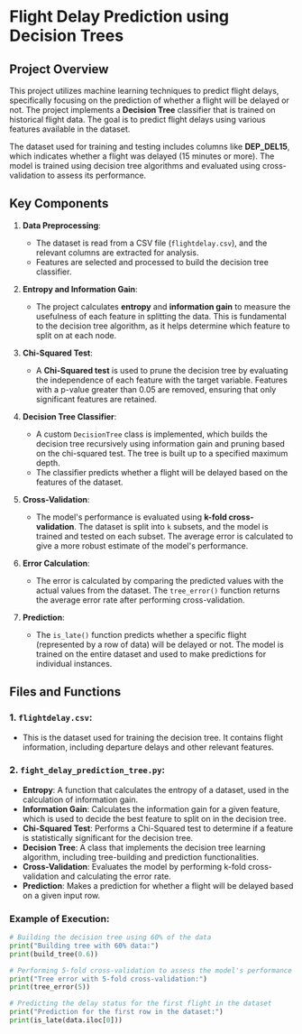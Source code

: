 # Flight Delay Prediction using Decision Trees

## Project Overview

This project utilizes machine learning techniques to predict flight delays, specifically focusing on the prediction of whether a flight will be delayed or not. The project implements a **Decision Tree** classifier that is trained on historical flight data. The goal is to predict flight delays using various features available in the dataset.

The dataset used for training and testing includes columns like **DEP_DEL15**, which indicates whether a flight was delayed (15 minutes or more). The model is trained using decision tree algorithms and evaluated using cross-validation to assess its performance.

## Key Components

1. **Data Preprocessing**:
   - The dataset is read from a CSV file (`flightdelay.csv`), and the relevant columns are extracted for analysis.
   - Features are selected and processed to build the decision tree classifier.

2. **Entropy and Information Gain**:
   - The project calculates **entropy** and **information gain** to measure the usefulness of each feature in splitting the data. This is fundamental to the decision tree algorithm, as it helps determine which feature to split on at each node.

3. **Chi-Squared Test**:
   - A **Chi-Squared test** is used to prune the decision tree by evaluating the independence of each feature with the target variable. Features with a p-value greater than 0.05 are removed, ensuring that only significant features are retained.

4. **Decision Tree Classifier**:
   - A custom `DecisionTree` class is implemented, which builds the decision tree recursively using information gain and pruning based on the chi-squared test. The tree is built up to a specified maximum depth.
   - The classifier predicts whether a flight will be delayed based on the features of the dataset.

5. **Cross-Validation**:
   - The model's performance is evaluated using **k-fold cross-validation**. The dataset is split into `k` subsets, and the model is trained and tested on each subset. The average error is calculated to give a more robust estimate of the model's performance.

6. **Error Calculation**:
   - The error is calculated by comparing the predicted values with the actual values from the dataset. The `tree_error()` function returns the average error rate after performing cross-validation.

7. **Prediction**:
   - The `is_late()` function predicts whether a specific flight (represented by a row of data) will be delayed or not. The model is trained on the entire dataset and used to make predictions for individual instances.

## Files and Functions

### 1. **`flightdelay.csv`**:
   - This is the dataset used for training the decision tree. It contains flight information, including departure delays and other relevant features.

### 2. **`fight_delay_prediction_tree.py`**:
   - **Entropy**: A function that calculates the entropy of a dataset, used in the calculation of information gain.
   - **Information Gain**: Calculates the information gain for a given feature, which is used to decide the best feature to split on in the decision tree.
   - **Chi-Squared Test**: Performs a Chi-Squared test to determine if a feature is statistically significant for the decision tree.
   - **Decision Tree**: A class that implements the decision tree learning algorithm, including tree-building and prediction functionalities.
   - **Cross-Validation**: Evaluates the model by performing k-fold cross-validation and calculating the error rate.
   - **Prediction**: Makes a prediction for whether a flight will be delayed based on a given input row.

### Example of Execution:

```python
# Building the decision tree using 60% of the data
print("Building tree with 60% data:")
print(build_tree(0.6))

# Performing 5-fold cross-validation to assess the model's performance
print("Tree error with 5-fold cross-validation:")
print(tree_error(5))

# Predicting the delay status for the first flight in the dataset
print("Prediction for the first row in the dataset:")
print(is_late(data.iloc[0]))
